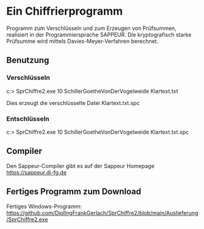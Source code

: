 # Ein Chiffrierprogramm 

Programm zum Verschlüsseln und zum Erzeugen von Prüfsummen, realisiert in der Programmiersprache SAPPEUR.
Die kryptografisch starke Prüfsumme wird mittels Davies-Meyer-Verfahren berechnet.

## Benutzung

### Verschlüsseln
c:\> SprChiffre2.exe 10 SchillerGoetheVonDerVogelweide Klartext.txt

Dies erzeugt die verschlüsselte Datei Klartext.txt.spc

### Entschlüsseln
c:\> SprChiffre2.exe 10 SchillerGoetheVonDerVogelweide Klartext.txt.spc


## Compiler
Den Sappeur-Compiler gibt es auf der Sappeur Homepage https://sappeur.di-fg.de

## Fertiges Programm zum Download
Fertiges Windows-Programm: https://github.com/DiplIngFrankGerlach/SprChiffre2/blob/main/Auslieferung/SprChiffre2.exe
